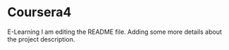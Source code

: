 # Coursera4
E-Learning
I am editing the README file. Adding some more details about the project description.
